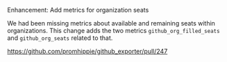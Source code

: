 Enhancement: Add metrics for organization seats

We had been missing metrics about available and remaining seats within
organizations. This change adds the two metrics `github_org_filled_seats` and
`github_org_seats` related to that.

https://github.com/promhippie/github_exporter/pull/247
